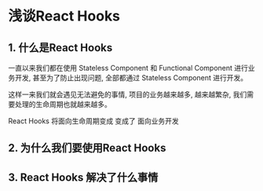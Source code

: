 # 浅谈React Hooks

## 1. 什么是React Hooks

一直以来我们都在使用  Stateless Component 和 Functional Component 进行业务开发, 甚至为了防止出现问题, 全部都通过 Stateless Component 进行开发。

这样一来我们就会遇见无法避免的事情, 项目的业务越来越多, 越来越繁杂, 我们需要处理的生命周期也就越来越多。

React Hooks 将面向生命周期变成 变成了 面向业务开发

## 2. 为什么我们要使用React Hooks

## 3. React Hooks 解决了什么事情